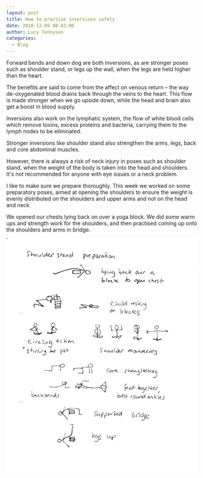 ```yaml
---
layout: post
title: How to practise inversions safely
date: 2018-12-09 08:43:00
author: Lucy Tennyson
categories:
  - Blog
---
```


Forward bends and down dog are both Inversions, as are stronger poses such as shoulder stand, or legs up the wall, when the legs are held higher than the heart.

The benefits are said to come from the affect on venous return – the way de-oxygenated blood drains back through the veins to the heart. This flow is made stronger when we go upside down, while the head and brain also get a boost in blood supply.

Inversions also work on the lymphatic system, the flow of white blood cells which remove toxins, excess proteins and bacteria, carrying them to the lymph nodes to be eliminated.&nbsp;

Stronger inversions like shoulder stand also strengthen the arms, legs, back and core abdominal muscles.&nbsp;

However, there is always a risk of neck injury in poses such as shoulder stand, when the weight of the body is taken into the head and shoulders. It's not recommended for anyone with eye issues or a neck problem.

I like to make sure we prepare thoroughly. This week we worked on some preparatory poses, aimed at opening the shoulders to ensure the weight is evenly distributed on the shoulders and upper arms and not on the head and neck.

We opened our chests lying back on over a yoga block. We did some warm ups and strength work for the shoulders, and then practised coming up onto the shoulders and arms in bridge.

![](/uploads/yogablog10dec.jpg)

&nbsp;